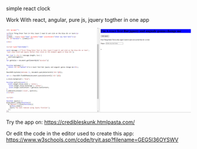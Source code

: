 
simple  react clock 

Work With react, angular, pure js, jquery togther in one app

<img src="myp.PNG">

Try the app on: https://credibleskunk.htmlpasta.com/

Or edit the code in the editor used to create this app:
 https://www.w3schools.com/code/tryit.asp?filename=GEG5I36OYSWV
